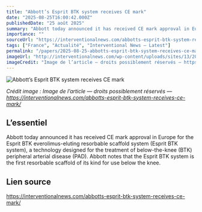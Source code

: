 ```yaml
---
title: "Abbott’s Esprit BTK system receives CE mark"
date: "2025-08-25T16:00:42.000Z"
publishedDate: "25 août 2025"
summary: "Abbott today announced it has received CE mark approval in Europe for the Esprit BTK everolimus-eluting resorbable scaffold system (Esprit BTK system), a technology designed for the treatment of below-the-knee (BTK) peripheral arterial disease (PAD). Abbott notes that the Esprit BTK system is the first resorbable scaffold of its kind for use below the knee."
importance: ""
sourceUrl: "https://interventionalnews.com/abbotts-esprit-btk-system-receives-ce-mark/"
tags: ["France", "Actualité", "Interventional News — Latest"]
permalink: "/papers/2025-08-25-abbotts-esprit-btk-system-receives-ce-mark"
imageUrl: "http://interventionalnews.com/wp-content/uploads/sites/13/2025/08/Abbott-logo-web.jpg"
imageCredit: "Image de l’article — droits possiblement réservés — https://interventionalnews.com/abbotts-esprit-btk-system-receives-ce-mark/"
---
```


![Abbott’s Esprit BTK system receives CE mark](http://interventionalnews.com/wp-content/uploads/sites/13/2025/08/Abbott-logo-web.jpg)

*Crédit image : Image de l’article — droits possiblement réservés — https://interventionalnews.com/abbotts-esprit-btk-system-receives-ce-mark/*

## L’essentiel

Abbott today announced it has received CE mark approval in Europe for the Esprit BTK everolimus-eluting resorbable scaffold system (Esprit BTK system), a technology designed for the treatment of below-the-knee (BTK) peripheral arterial disease (PAD). Abbott notes that the Esprit BTK system is the first resorbable scaffold of its kind for use below the knee.

## Lien source

https://interventionalnews.com/abbotts-esprit-btk-system-receives-ce-mark/
